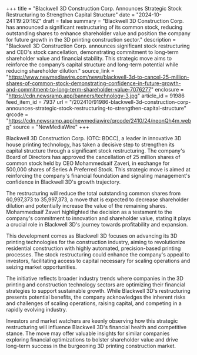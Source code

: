 +++
title = "Blackwell 3D Construction Corp. Announces Strategic Stock Restructuring to Strengthen Capital Structure"
date = "2024-10-24T19:20:16Z"
draft = false
summary = "Blackwell 3D Construction Corp. has announced a significant restructuring of its common stock, reducing outstanding shares to enhance shareholder value and position the company for future growth in the 3D printing construction sector."
description = "Blackwell 3D Construction Corp. announces significant stock restructuring and CEO's stock cancellation, demonstrating commitment to long-term shareholder value and financial stability. This strategic move aims to reinforce the company’s capital structure and long-term potential while reducing shareholder dilution."
source_link = "https://www.newmediawire.com/news/blackwell-3d-to-cancel-25-million-shares-of-common-stock-demonstrating-confidence-in-future-growth-and-commitment-to-long-term-shareholder-value-7076277"
enclosure = "https://cdn.newsramp.app/banners/technology-3.jpg"
article_id = 91986
feed_item_id = 7937
url = "/202410/91986-blackwell-3d-construction-corp-announces-strategic-stock-restructuring-to-strengthen-capital-structure"
qrcode = "https://cdn.newsramp.app/newmediawire/qrcode/2410/24/neonQh4m.webp"
source = "NewMediaWire"
+++

<p>Blackwell 3D Construction Corp. (OTC: BDCC), a leader in innovative 3D house printing technology, has taken a decisive step to strengthen its capital structure through a significant stock restructuring. The company's Board of Directors has approved the cancellation of 25 million shares of common stock held by CEO Mohammedsaif Zaveri, in exchange for 500,000 shares of Series A Preferred Stock. This strategic move is aimed at reinforcing the company's financial foundation and signaling management's confidence in Blackwell 3D's growth trajectory.</p><p>The restructuring will reduce the total outstanding common shares from 60,997,373 to 35,997,373, a move that is expected to decrease shareholder dilution and potentially increase the value of the remaining shares. Mohammedsaif Zaveri highlighted the decision as a testament to the company's commitment to innovation and shareholder value, stating it plays a crucial role in Blackwell 3D's journey towards profitability and expansion.</p><p>This development comes as Blackwell 3D focuses on advancing its 3D printing technologies for the construction industry, aiming to revolutionize residential construction with highly automated, precision-based printing processes. The stock restructuring could enhance the company's appeal to investors, facilitating access to capital necessary for scaling operations and seizing market opportunities.</p><p>The initiative reflects broader industry trends where companies in the 3D printing and construction technology sectors are optimizing their financial strategies to support sustainable growth. While Blackwell 3D's restructuring presents potential benefits, the company acknowledges the inherent risks and challenges of scaling operations, raising capital, and competing in a rapidly evolving industry.</p><p>Investors and market watchers are keenly observing how this strategic restructuring will influence Blackwell 3D's financial health and competitive stance. The move may offer valuable insights for similar companies exploring financial optimizations to bolster shareholder value and drive long-term success in the burgeoning 3D printing construction market.</p>